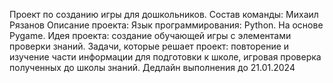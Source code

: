Проект по созданию игры для дошкольников.
Состав команды: Михаил Рязанов
Описание проекта:
Язык программирования: Python. На основе Pygame.
Идея проекта: создание обучающей игры с элементами проверки знаний.
Задачи, которые решает проект: повторение и изучение части информации для подготовки к школе, игровая проверка полученных до школы знаний.
Дедлайн выполнения до 21.01.2024
